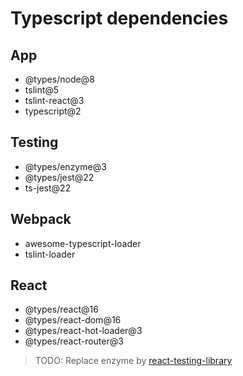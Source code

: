 # Typescript dependencies

## App

- @types/node@8
- tslint@5
- tslint-react@3
- typescript@2

## Testing

- @types/enzyme@3
- @types/jest@22
- ts-jest@22

## Webpack
- awesome-typescript-loader
- tslint-loader

## React

- @types/react@16
- @types/react-dom@16
- @types/react-hot-loader@3
- @types/react-router@3

> TODO: Replace enzyme by [react-testing-library](https://github.com/kentcdodds/react-testing-library)
